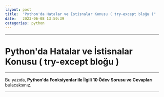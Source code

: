 ```yaml
---
layout: post
title:  "Python'da Hatalar ve İstisnalar Konusu ( try-except bloğu )"
date:   2023-06-08 13:50:39
categories: python
---
```


---
# Python'da Hatalar ve İstisnalar Konusu ( try-except bloğu )
---
Bu yazıda, **Python'da Fonksiyonlar ile İlgili 10 Ödev Sorusu ve Cevapları** bulacaksınız.

---
